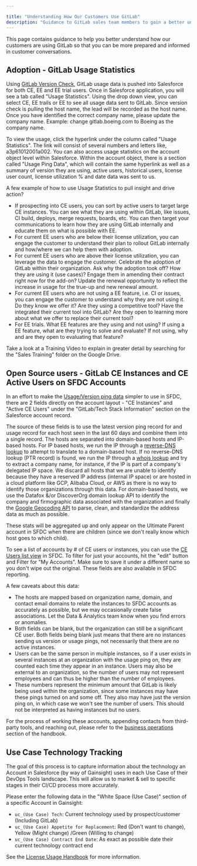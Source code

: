```yaml
---

title: "Understanding How Our Customers Use GitLab"
description: "Guidance to GitLab sales team members to gain a better understanding of how customers are using GitLab"
---
```








This page contains guidance to help you better understand how our customers are using GitLab so that you can be more prepared and informed in customer conversations.

## Adoption - GitLab Usage Statistics

Using [GitLab Version Check](/handbook/sales/process/version-check/), GitLab usage data is pushed into Salesforce for both CE, EE and EE trial users.
Once in Salesforce application, you will see a tab called "Usage Statistics".
Using the drop down view, you can select CE, EE trails or EE to see all usage data sent to GitLab.
Since version check is pulling the host name, the lead will be recorded as the host name.  Once you have identified the correct company name, please update the company name.
Example: change gitlab.boeing.com to Boeing as the company name.

To view the usage, click the hyperlink under the column called "Usage Statistics".
The link will consist of several numbers and letters like, a3p61012001a002.
You can also access usage statistics on the account object level within Salesforce.
Within the account object, there is a section called "Usage Ping Data", which will contain the same hyperlink as well as a summary of version they are using, active users, historical users, license user count, license utilization % and date data was sent to us.

A few example of how to use Usage Statistics to pull insight and drive action?

- If prospecting into CE users, you can sort by active users to target large CE instances.
You can see what they are using within GitLab, like issues, CI build, deploys, merge requests, boards, etc.
You can then target your communications to learn how they are using GitLab internally and educate them on what is possible with EE.
- For current EE users who are below their license utilization, you can engage the customer to understand their plan to rollout GitLab internally and how/where we can help them with adoption.
- For current EE users who are above their license utilization, you can leverage the data to engage the customer.
Celebrate the adoption of GitLab within their organization.  Ask why the adoption took off?  How they are using it (use cases)? Engage them in amending their contract right now for the add-on?
Update the renewal opportunity to reflect the increase in usage for the true-up and new renewal amount.
- For current EE users who are not using a EE feature, i.e. CI or issues, you can engage the customer to understand why they are not using it.
Do they know we offer it?
Are they using a competitive tool?
Have the integrated their current tool into GitLab?
Are they open to learning more about what we offer to replace their current tool?
- For EE trials.
What EE features are they using and not using?
If using a EE feature, what are they trying to solve and evaluate?
If not using, why and are they open to evaluating that feature?

Take a look at a Training Video to explain in greater detail by searching for the "Sales Training" folder on the Google Drive.

## Open Source users - GitLab CE Instances and CE Active Users on SFDC Accounts

In an effort to make the [Usage/Version ping data](https://docs.gitlab.com/ee/administration/settings/usage_statistics.html) simpler to use in SFDC, there are 2 fields directly on the account layout - "CE Instances" and "Active CE Users" under the "GitLab/Tech Stack Information" section on the Salesforce account record.

The source of these fields is to use the latest version ping record for and usage record for each host seen in the last 60 days and combine them into a single record.
The hosts are separated into domain-based hosts and IP-based hosts.
For IP based hosts, we run the IP through a [reverse-DNS lookup](https://en.wikipedia.org/wiki/Reverse_DNS_lookup) to attempt to translate to a domain-based host.
If no reverse-DNS lookup (PTR record) is found, we run the IP through a [whois lookup](https://en.wikipedia.org/wiki/WHOIS) and try to extract a company name, for instance, if the IP is part of a company's delegated IP space.
We discard all hosts that we are unable to identify because they have a reserved IP address (internal IP space) or are hosted in a cloud platform like GCP, Alibaba Cloud, or AWS as there is no way to identify those organizations through this data.
For domain-based hosts, we use the Datafox &/or DiscoverOrg domain lookup API to identify the company and firmographic data associated with the organization and finally the [Google Geocoding API](https://developers.google.com/maps/documentation/geocoding/start) to parse, clean, and standardize the address data as much as possible.

These stats will be aggregated up and only appear on the Ultimate Parent account in SFDC when there are children (since we don't really know which host goes to which child).

To see a list of accounts by # of CE users or instances, you can use the [CE Users list view](https://na34.salesforce.com/001?fcf=00B61000004XccM) in SFDC.
To filter for just your accounts, hit the "edit" button and Filter for "My Accounts".
Make sure to save it under a different name so you don't wipe out the original.
These fields are also available in SFDC reporting.

A few caveats about this data:

- The hosts are mapped based on organization name, domain, and contact email domains to relate the instances to SFDC accounts as accurately as possible, but we may occasionally create false associations.
Let the Data & Analytics team know when you find errors or anomalies.
- Both fields can be blank, but the organization can still be a significant CE user.
Both fields being blank just means that there are no instances sending us version or usage pings, not necessarily that there are no active instances.
- Users can be the same person in multiple instances, so if a user exists in several instances at an organization with the usage ping on, they are counted each time they appear in an instance.
Users may also be external to an organization, so the number of users may not represent employees and can thus be higher than the number of employees.
- These numbers represent the minimum amount that GitLab is likely being used within the organization, since some instances may have these pings turned on and some off.
They also may have just the version ping on, in which case we won't see the number of users.
This should not be interpreted as having instances but no users.

For the process of working these accounts, appending contacts from third-party tools, and reaching out, please refer to the [business operations](/handbook/business-technology/) section of the handbook.

## Use Case Technology Tracking

The goal of this process is to capture information about the technology an Account in Salesforce (by way of Gainsight) uses in each Use Case of their DevOps Tools landscape. This will allow us to market & sell to specific stages in their CI/CD process more accurately.

Please enter the following data in the "White Space (Use Case)" section of a specific Account in Gainsight:

- `uc_(Use Case) Tech`: Current technology used by prospect/customer (Including GitLab)
- `uc_(Use Case) Appetite for Replacement`: Red (Don't want to change), Yellow (Might change) /Green (Willing to change)
- `uc_(Use Case) Contract End Date`: As exact as possible date their current technology contract end

See the [License Usage Handbook](/handbook/sales/field-operations/sales-systems/license-usage-app/) for more information.
